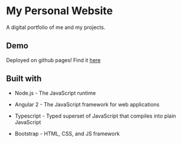 # My Personal Website

A digital portfolio of me and my projects.

## Demo

Deployed on github pages! Find it [here](https://tponzo.github.io/)

## Built with

- Node.js - The JavaScript runtime

- Angular 2 - The JavaScript framework for web applications

- Typescript - Typed superset of JavaScript that compiles into plain JavaScript

- Bootstrap - HTML, CSS, and JS framework
